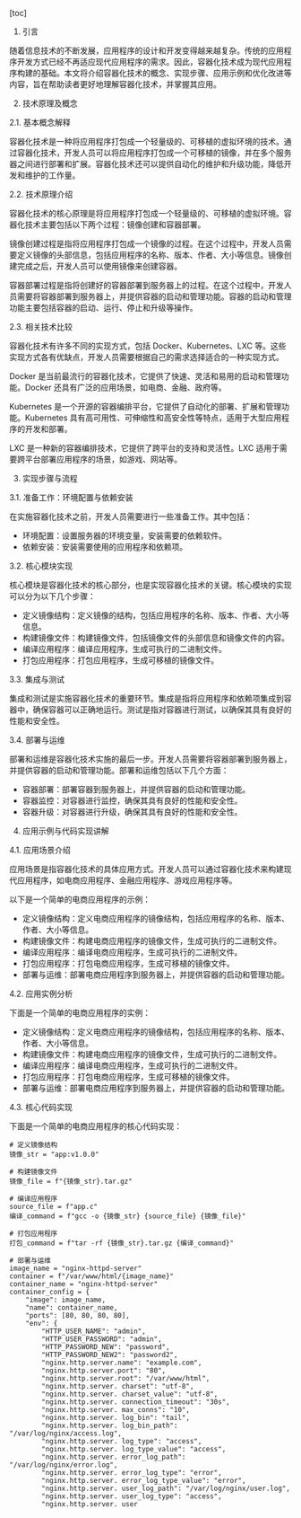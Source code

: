 
[toc]                    
                
                
1. 引言

随着信息技术的不断发展，应用程序的设计和开发变得越来越复杂。传统的应用程序开发方式已经不再适应现代应用程序的需求。因此，容器化技术成为现代应用程序构建的基础。本文将介绍容器化技术的概念、实现步骤、应用示例和优化改进等内容，旨在帮助读者更好地理解容器化技术，并掌握其应用。

2. 技术原理及概念

2.1. 基本概念解释

容器化技术是一种将应用程序打包成一个轻量级的、可移植的虚拟环境的技术。通过容器化技术，开发人员可以将应用程序打包成一个可移植的镜像，并在多个服务器之间进行部署和扩展。容器化技术还可以提供自动化的维护和升级功能，降低开发和维护的工作量。

2.2. 技术原理介绍

容器化技术的核心原理是将应用程序打包成一个轻量级的、可移植的虚拟环境。容器化技术主要包括以下两个过程：镜像创建和容器部署。

镜像创建过程是指将应用程序打包成一个镜像的过程。在这个过程中，开发人员需要定义镜像的头部信息，包括应用程序的名称、版本、作者、大小等信息。镜像创建完成之后，开发人员可以使用镜像来创建容器。

容器部署过程是指将创建好的容器部署到服务器上的过程。在这个过程中，开发人员需要将容器部署到服务器上，并提供容器的启动和管理功能。容器的启动和管理功能主要包括容器的启动、运行、停止和升级等操作。

2.3. 相关技术比较

容器化技术有许多不同的实现方式，包括 Docker、Kubernetes、LXC 等。这些实现方式各有优缺点，开发人员需要根据自己的需求选择适合的一种实现方式。

Docker 是当前最流行的容器化技术，它提供了快速、灵活和易用的启动和管理功能。Docker 还具有广泛的应用场景，如电商、金融、政府等。

Kubernetes 是一个开源的容器编排平台，它提供了自动化的部署、扩展和管理功能。Kubernetes 具有高可用性、可伸缩性和高安全性等特点，适用于大型应用程序的开发和部署。

LXC 是一种新的容器编排技术，它提供了跨平台的支持和灵活性。LXC 适用于需要跨平台部署应用程序的场景，如游戏、网站等。

3. 实现步骤与流程

3.1. 准备工作：环境配置与依赖安装

在实施容器化技术之前，开发人员需要进行一些准备工作。其中包括：

- 环境配置：设置服务器的环境变量，安装需要的依赖软件。
- 依赖安装：安装需要使用的应用程序和依赖项。

3.2. 核心模块实现

核心模块是容器化技术的核心部分，也是实现容器化技术的关键。核心模块的实现可以分为以下几个步骤：

- 定义镜像结构：定义镜像的结构，包括应用程序的名称、版本、作者、大小等信息。
- 构建镜像文件：构建镜像文件，包括镜像文件的头部信息和镜像文件的内容。
- 编译应用程序：编译应用程序，生成可执行的二进制文件。
- 打包应用程序：打包应用程序，生成可移植的镜像文件。

3.3. 集成与测试

集成和测试是实施容器化技术的重要环节。集成是指将应用程序和依赖项集成到容器中，确保容器可以正确地运行。测试是指对容器进行测试，以确保其具有良好的性能和安全性。

3.4. 部署与运维

部署和运维是容器化技术实施的最后一步。开发人员需要将容器部署到服务器上，并提供容器的启动和管理功能。部署和运维包括以下几个方面：

- 容器部署：部署容器到服务器上，并提供容器的启动和管理功能。
- 容器监控：对容器进行监控，确保其具有良好的性能和安全性。
- 容器升级：对容器进行升级，确保其具有良好的性能和安全性。

4. 应用示例与代码实现讲解

4.1. 应用场景介绍

应用场景是指容器化技术的具体应用方式。开发人员可以通过容器化技术来构建现代应用程序，如电商应用程序、金融应用程序、游戏应用程序等。

以下是一个简单的电商应用程序的示例：

- 定义镜像结构：定义电商应用程序的镜像结构，包括应用程序的名称、版本、作者、大小等信息。
- 构建镜像文件：构建电商应用程序的镜像文件，生成可执行的二进制文件。
- 编译应用程序：编译电商应用程序，生成可执行的二进制文件。
- 打包应用程序：打包电商应用程序，生成可移植的镜像文件。
- 部署与运维：部署电商应用程序到服务器上，并提供容器的启动和管理功能。

4.2. 应用实例分析

下面是一个简单的电商应用程序的实例：

- 定义镜像结构：定义电商应用程序的镜像结构，包括应用程序的名称、版本、作者、大小等信息。
- 构建镜像文件：构建电商应用程序的镜像文件，生成可执行的二进制文件。
- 编译应用程序：编译电商应用程序，生成可执行的二进制文件。
- 打包应用程序：打包电商应用程序，生成可移植的镜像文件。
- 部署与运维：部署电商应用程序到服务器上，并提供容器的启动和管理功能。

4.3. 核心代码实现

下面是一个简单的电商应用程序的核心代码实现：

```
# 定义镜像结构
镜像_str = "app:v1.0.0"

# 构建镜像文件
镜像_file = f"{镜像_str}.tar.gz"

# 编译应用程序
source_file = f"app.c"
编译_command = f"gcc -o {镜像_str} {source_file} {镜像_file}"

# 打包应用程序
打包_command = f"tar -rf {镜像_str}.tar.gz {编译_command}"

# 部署与运维
image_name = "nginx-httpd-server"
container = f"/var/www/html/{image_name}"
container_name = "nginx-httpd-server"
container_config = {
    "image": image_name,
    "name": container_name,
    "ports": [80, 80, 80, 80],
    "env": {
        "HTTP_USER_NAME": "admin",
        "HTTP_USER_PASSWORD": "admin",
        "HTTP_PASSWORD_NEW": "password",
        "HTTP_PASSWORD_NEW2": "password2",
        "nginx.http.server.name": "example.com",
        "nginx.http.server.port": "80",
        "nginx.http.server.root": "/var/www/html",
        "nginx.http.server. charset": "utf-8",
        "nginx.http.server. charset_value": "utf-8",
        "nginx.http.server. connection_timeout": "30s",
        "nginx.http.server. max_conns": "10",
        "nginx.http.server. log_bin": "tail",
        "nginx.http.server. log_bin_path": "/var/log/nginx/access.log",
        "nginx.http.server. log_type": "access",
        "nginx.http.server. log_type_value": "access",
        "nginx.http.server. error_log_path": "/var/log/nginx/error.log",
        "nginx.http.server. error_log_type": "error",
        "nginx.http.server. error_log_type_value": "error",
        "nginx.http.server. user_log_path": "/var/log/nginx/user.log",
        "nginx.http.server. user_log_type": "access",
        "nginx.http.server. user

